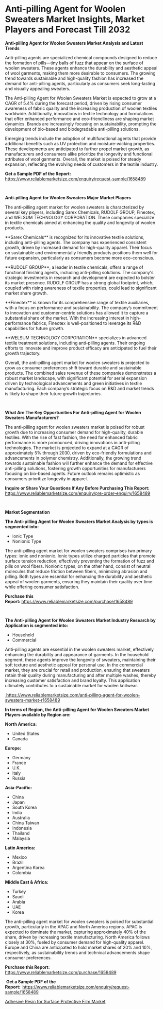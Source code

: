 <p><h1>Anti-pilling Agent for Woolen Sweaters Market Insights, Market Players and Forecast Till 2032</h1></p><p><strong>Anti-pilling Agent for Woolen Sweaters Market Analysis and Latest Trends</strong></p>
<p><p>Anti-pilling agents are specialized chemical compounds designed to reduce the formation of pills—tiny balls of fuzz that appear on the surface of woolen sweaters. These agents enhance the durability and aesthetic appeal of wool garments, making them more desirable to consumers. The growing trend towards sustainable and high-quality fashion has increased the demand for anti-pilling agents, particularly as consumers seek long-lasting and visually appealing sweaters.</p><p>The Anti-pilling Agent for Woolen Sweaters Market is expected to grow at a CAGR of 5.4% during the forecast period, driven by rising consumer awareness of fabric quality and the increasing production of woolen textiles worldwide. Additionally, innovations in textile technology and formulations that offer enhanced performance and eco-friendliness are shaping market dynamics. Brands are increasingly focusing on sustainability, prompting the development of bio-based and biodegradable anti-pilling solutions.</p><p>Emerging trends include the adoption of multifunctional agents that provide additional benefits such as UV protection and moisture-wicking properties. These developments are anticipated to further propel market growth, as manufacturers and consumers alike prioritize the longevity and functional attributes of wool garments. Overall, the market is poised for steady expansion, reflecting the evolving needs of customers in the textile industry.</p></p>
<p><strong>Get a Sample PDF of the Report:&nbsp;</strong> <a href="https://www.reliablemarketsize.com/enquiry/request-sample/1658489?utm_campaign=3452&utm_medium=2&utm_source=Github&utm_content=ia&utm_term=23032025&utm_id=anti-pilling-agent-for-woolen-sweaters">https://www.reliablemarketsize.com/enquiry/request-sample/1658489</a></p>
<p>&nbsp;</p>
<p><strong>Anti-pilling Agent for Woolen Sweaters Major Market Players</strong></p>
<p><p>The anti-pilling agent market for woolen sweaters is characterized by several key players, including Sarex Chemicals, RUDOLF GROUP, Fineotex, and WELSUM TECHNOLOGY CORPORATION. These companies specialize in textile chemicals aimed at enhancing the quality and longevity of woolen products.</p><p>**Sarex Chemicals** is recognized for its innovative textile solutions, including anti-pilling agents. The company has experienced consistent growth, driven by increased demand for high-quality apparel. Their focus on sustainable and environmentally friendly products positions them well for future expansion, particularly as consumers become more eco-conscious.</p><p>**RUDOLF GROUP**, a leader in textile chemicals, offers a range of functional finishing agents, including anti-pilling solutions. The company's strategic investments in research and development are expected to bolster its market presence. RUDOLF GROUP has a strong global footprint, which, coupled with rising awareness of textile properties, could lead to significant market share growth.</p><p>**Fineotex** is known for its comprehensive range of textile auxiliaries, with a focus on performance and sustainability. The company’s commitment to innovation and customer-centric solutions has allowed it to capture a substantial share of the market. With the increasing interest in high-performance fabrics, Fineotex is well-positioned to leverage its R&D capabilities for future growth.</p><p>**WELSUM TECHNOLOGY CORPORATION** specializes in advanced textile treatment solutions, including anti-pilling agents. Their ongoing efforts to innovate and improve product efficacy are anticipated to fuel their growth trajectory. </p><p>Overall, the anti-pilling agent market for woolen sweaters is projected to grow as consumer preferences shift toward durable and sustainable products. The combined sales revenue of these companies demonstrates a robust market landscape, with significant potential for aerial expansion driven by technological advancements and green initiatives in textile manufacturing. Each company’s strategic focus on R&D and market trends is likely to shape their future growth trajectories.</p></p>
<p>&nbsp;</p>
<p><strong>What Are The Key Opportunities For Anti-pilling Agent for Woolen Sweaters Manufacturers?</strong></p>
<p><p>The anti-pilling agent for woolen sweaters market is poised for robust growth due to increasing consumer demand for high-quality, durable textiles. With the rise of fast fashion, the need for enhanced fabric performance is more pronounced, driving innovations in anti-pilling technologies. The market is projected to expand at a CAGR of approximately 5% through 2030, driven by eco-friendly formulations and advancements in polymer chemistry. Additionally, the growing trend towards sustainable fashion will further enhance the demand for effective anti-pilling solutions, fostering growth opportunities for manufacturers focusing on bio-based agents. Future outlook remains optimistic as consumers prioritize longevity in apparel.</p></p>
<p><strong>Inquire or Share Your Questions If Any Before Purchasing This Report:</strong> <a href="https://www.reliablemarketsize.com/enquiry/pre-order-enquiry/1658489?utm_campaign=3452&utm_medium=2&utm_source=Github&utm_content=ia&utm_term=23032025&utm_id=anti-pilling-agent-for-woolen-sweaters">https://www.reliablemarketsize.com/enquiry/pre-order-enquiry/1658489</a></p>
<p>&nbsp;</p>
<p><strong>Market Segmentation</strong></p>
<p><strong>The Anti-pilling Agent for Woolen Sweaters Market Analysis by types is segmented into:</strong></p>
<p><ul><li>Ionic Type</li><li>Nonionic Type</li></ul></p>
<p><p>The anti-pilling agent market for woolen sweaters comprises two primary types: ionic and nonionic. Ionic types utilize charged particles that promote surface tension reduction, effectively preventing the formation of fuzz and pills on wool fibers. Nonionic types, on the other hand, consist of neutral molecules that reduce friction between fibers, minimizing abrasion and pilling. Both types are essential for enhancing the durability and aesthetic appeal of woolen garments, ensuring they maintain their quality over time while offering consumer satisfaction.</p></p>
<p><strong>Purchase this Report:&nbsp;</strong><a href="https://www.reliablemarketsize.com/purchase/1658489?utm_campaign=3452&utm_medium=2&utm_source=Github&utm_content=ia&utm_term=23032025&utm_id=anti-pilling-agent-for-woolen-sweaters">https://www.reliablemarketsize.com/purchase/1658489</a></p>
<p>&nbsp;</p>
<p><strong>The Anti-pilling Agent for Woolen Sweaters Market Industry Research by Application is segmented into:</strong></p>
<p><ul><li>Household</li><li>Commercial</li></ul></p>
<p><p>Anti-pilling agents are essential in the woolen sweaters market, effectively enhancing the durability and appearance of garments. In the household segment, these agents improve the longevity of sweaters, maintaining their soft texture and aesthetic appeal for personal use. In the commercial market, they are crucial for retail and production, ensuring that sweaters retain their quality during manufacturing and after multiple washes, thereby increasing customer satisfaction and brand loyalty. This application ultimately contributes to a sustainable market for woolen knitwear.</p></p>
<p><a href="https://www.reliablemarketsize.com/anti-pilling-agent-for-woolen-sweaters-market-r1658489?utm_campaign=3452&utm_medium=2&utm_source=Github&utm_content=ia&utm_term=23032025&utm_id=anti-pilling-agent-for-woolen-sweaters">&nbsp;https://www.reliablemarketsize.com/anti-pilling-agent-for-woolen-sweaters-market-r1658489</a></p>
<p><strong>In terms of Region, the Anti-pilling Agent for Woolen Sweaters Market Players available by Region are:</strong></p>
<p>
    <p> <strong> North America: </strong>
        <ul>
            <li>United States</li>
            <li>Canada</li>
        </ul>
        </p> 
    <p> <strong> Europe: </strong>
        <ul>
            <li>Germany</li>
            <li>France</li>
            <li>U.K.</li>
            <li>Italy</li>
            <li>Russia</li>
        </ul>
        </p> 
    <p> <strong> Asia-Pacific: </strong>
        <ul>
            <li>China</li>
            <li>Japan</li>
            <li>South Korea</li>
            <li>India</li>
            <li>Australia</li>
            <li>China Taiwan</li>
            <li>Indonesia</li>
            <li>Thailand</li>
            <li>Malaysia</li>
        </ul>
        </p> 
    <p> <strong> Latin America: </strong>
        <ul>
            <li>Mexico</li>
            <li>Brazil</li>
            <li>Argentina Korea</li>
            <li>Colombia</li>
        </ul>
        </p> 
    <p> <strong> Middle East & Africa: </strong>
        <ul>
            <li>Turkey</li>
            <li>Saudi</li>
            <li>Arabia</li>
            <li>UAE</li>
            <li>Korea</li>
        </ul>
    </p>
    </p>
<p><p>The anti-pilling agent market for woolen sweaters is poised for substantial growth, particularly in the APAC and North America regions. APAC is expected to dominate the market, capturing approximately 40% of the share, driven by increasing textile manufacturing. North America follows closely at 30%, fueled by consumer demand for high-quality apparel. Europe and China are anticipated to hold market shares of 20% and 10%, respectively, as sustainability trends and technical advancements shape consumer preferences.</p></p>
<p><strong>Purchase this Report: </strong><a href="https://www.reliablemarketsize.com/purchase/1658489?utm_campaign=3452&utm_medium=2&utm_source=Github&utm_content=ia&utm_term=23032025&utm_id=anti-pilling-agent-for-woolen-sweaters">https://www.reliablemarketsize.com/purchase/1658489</a></p>
<p>&nbsp;<strong>Get a Sample PDF of the Report:&nbsp;&nbsp;</strong><a href="https://www.reliablemarketsize.com/enquiry/request-sample/1658489?utm_campaign=3452&utm_medium=2&utm_source=Github&utm_content=ia&utm_term=23032025&utm_id=anti-pilling-agent-for-woolen-sweaters">https://www.reliablemarketsize.com/enquiry/request-sample/1658489</a></p>
<p><strong></strong></p>
<p><p><a href="https://github.com/hamremunazm4/Market-Research-Report-List-1/blob/main/adhesive-resin-for-surface-protective-film-market.md?utm_campaign=3452&utm_medium=2&utm_source=Github&utm_content=ia&utm_term=23032025&utm_id=anti-pilling-agent-for-woolen-sweaters">Adhesive Resin for Surface Protective Film Market</a></p></p>